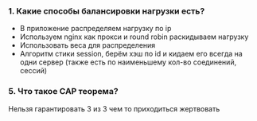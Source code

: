 ### 1. Какие способы балансировки нагрузки есть?
- В приложение распределяем нагрузку по ip
- Используем nginx как прокси и round robin раскидываем нагрузку
- Использовать веса для распределения
- Алгоритм стики session, берём хэш по id и кидаем его всегда на одни сервер (также есть по наименьшему кол-во соединений, сессий)

### 5. Что такое CAP теорема?

Нельзя гарантировать 3 из 3 чем то приходиться жертвовать
